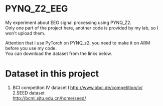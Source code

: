 # PYNQ_Z2_EEG
My experiment about EEG signal processing using PYNQ_Z2.  
Only one part of the project here, another code is provided by my lab, so I won't upload them.  

Attention that I use PyTorch on PYNQ_z2, you need to make it on ARM before you use my code.  
You can download the dataset from the links below.

# Dataset in this project
1. BCI competiton IV dataset I
http://www.bbci.de/competition/iv/   
2.SEED dataset  
http://bcmi.sjtu.edu.cn/home/seed/




